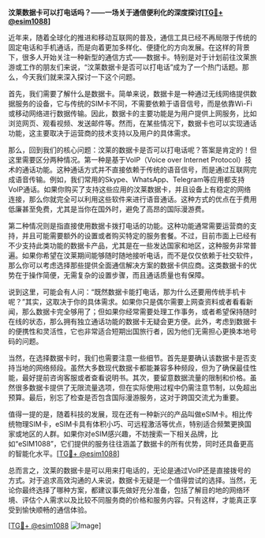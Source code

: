 **汶莱数据卡可以打电话吗？——一场关于通信便利化的深度探讨[[TG💪+ @esim1088](https://t.me/s/esim1088)]**

近年来，随着全球化的推进和移动互联网的普及，通信工具已经不再局限于传统的固定电话和手机通话，而是向着更加多样化、便捷化的方向发展。在这样的背景下，很多人开始关注一种新型的通信方式——数据卡。特别是对于计划前往汶莱旅游或工作的朋友们来说，“汶莱数据卡是否可以打电话”成为了一个热门话题。那么，今天我们就来深入探讨一下这个问题。

首先，我们需要了解什么是数据卡。简单来说，数据卡是一种通过无线网络提供数据服务的设备，它与传统的SIM卡不同，不需要依赖于语音信号，而是依靠Wi-Fi或移动网络进行数据传输。因此，数据卡的主要功能是为用户提供上网服务，比如浏览网页、观看视频、发送邮件等。然而，在某些情况下，数据卡也可以实现通话功能，这主要取决于运营商的技术支持以及用户的具体需求。

那么，回到我们的核心问题：汶莱的数据卡是否可以打电话呢？答案是肯定的！但这里需要区分两种情况。第一种是基于VoIP（Voice over Internet Protocol）技术的通话功能。这种通话方式并不直接依赖于传统的语音信号，而是通过互联网完成语音传输。例如，我们常用的Skype、WhatsApp、Telegram等应用都支持VoIP通话。如果你购买了支持这些应用的汶莱数据卡，并且设备上有稳定的网络连接，那么你就完全可以利用这些软件来进行语音通话。这种方式的优点在于费用低廉甚至免费，尤其是当你在国外时，避免了高昂的国际漫游费。

第二种情况则是指直接使用数据卡拨打电话的功能。这种功能通常需要运营商的支持，并且可能需要额外的设置或者购买特定的服务套餐。不过，目前市面上已经有不少支持此类功能的数据卡产品，尤其是在一些发达国家和地区，这种服务非常普遍。如果你希望在汶莱期间能够随时随地接听电话，而不是仅仅依赖于社交软件，那么你可以考虑选择那些提供全面通信解决方案的数据卡供应商。这类数据卡的优势在于操作简便，无需复杂的设置步骤，而且通话质量也有保障。

说到这里，可能会有人问：“既然数据卡能打电话，那为什么还要用传统手机卡呢？”其实，这取决于你的具体需求。如果你只是偶尔需要上网查资料或者看看新闻，那么数据卡完全够用了；但如果你经常需要处理工作事务，或者希望保持随时在线的状态，那么拥有独立通话功能的数据卡无疑会更方便。此外，考虑到数据卡的便携性和灵活性，它也非常适合短期出国旅行者，因为他们无需担心更换本地号码的问题。

当然，在选择数据卡时，我们也需要注意一些细节。首先是要确认该数据卡是否支持当地的网络频段。虽然大多数现代数据卡都能兼容多种频段，但为了确保最佳性能，最好提前咨询客服或者查看说明书。其次，要留意数据流量的限制和价格。虽然很多数据卡提供了无限流量选项，但在实际使用过程中仍需注意节制，以免超出预算。最后，别忘了检查是否包含国际漫游服务，这对于跨国交流尤为重要。

值得一提的是，随着科技的发展，现在还有一种新兴的产品叫做eSIM卡。相比传统物理SIM卡，eSIM卡具有体积小巧、可远程激活等优点，特别适合频繁更换国家或地区的人群。如果你对eSIM感兴趣，不妨搜索一下相关品牌，比如“eSIM1088”，它们提供的服务往往涵盖了数据卡的所有优势，同时还具备更高的智能化水平。[[TG💪+ @esim1088](https://t.me/s/esim1088)]

总而言之，汶莱的数据卡是可以用来打电话的，无论是通过VoIP还是直接拨号的方式。对于追求高效沟通的人来说，数据卡无疑是一个值得尝试的选择。当然，无论你最终选择了哪种方案，都建议事先做好充分准备，包括了解目的地的网络环境、评估个人需求以及比较不同服务商的价格和服务内容。只有这样，才能真正享受到愉快顺畅的通信体验。

[[TG💪+ @esim1088](https://t.me/s/esim1088) ![Image](https://i.postimg.cc/4NQfJmqS/Snipaste-2025-05-13-00-14-12.png)]